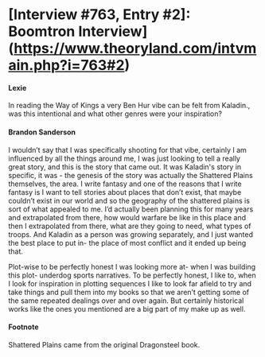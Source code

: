 # [Interview #763, Entry #2]: Boomtron Interview](https://www.theoryland.com/intvmain.php?i=763#2)

#### Lexie

In reading the Way of Kings a very Ben Hur vibe can be felt from Kaladin., was this intentional and what other genres were your inspiration?

#### Brandon Sanderson

I wouldn’t say that I was specifically shooting for that vibe, certainly I am influenced by all the things around me, I was just looking to tell a really great story, and this is the story that came out. It was Kaladin's story in specific, it was - the genesis of the story was actually the Shattered Plains themselves, the area. I write fantasy and one of the reasons that I write fantasy is I want to tell stories about places that don’t exist, that maybe couldn’t exist in our world and so the geography of the shattered plains is sort of what appealed to me. I’d actually been planning this for many years and extrapolated from there, how would warfare be like in this place and then I extrapolated from there, what are they going to need, what types of troops. And Kaladin as a person was growing separately, and I just wanted the best place to put in- the place of most conflict and it ended up being that.

Plot-wise to be perfectly honest I was looking more at- when I was building this plot- underdog sports narratives. To be perfectly honest, I like to, when I look for inspiration in plotting sequences I like to look far afield to try and take things and pull them into my books so that we aren’t getting some of the same repeated dealings over and over again. But certainly historical works like the ones you mentioned are a big part of my make up as well.

#### Footnote

Shattered Plains came from the original Dragonsteel book.

